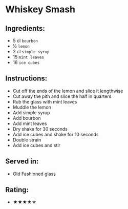 # Whiskey Smash

## Ingredients:
- 5 cl `bourbon`
- ½ `lemon`
- 2 cl `simple syrup`
- 15 `mint leaves`
- 16 `ice cubes`

## Instructions:
- Cut off the ends of the lemon and slice it lengthwise
- Cut away the pith and slice the half in quarters
- Rub the glass with mint leaves
- Muddle the lemon
- Add simple syrup
- Add bourbon
- Add mint leaves
- Dry shake for 30 seconds
- Add ice cubes and shake for 10 seconds
- Double strain
- Add ice cubes and stir

## Served in:
- Old Fashioned glass

## Rating:
- ★★★★☆